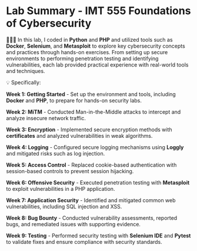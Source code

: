 # Lab Summary - IMT 555 Foundations of Cybersecurity
👩🏻‍💻 In this lab, I coded in **Python** and **PHP** and utilized tools such as **Docker**, **Selenium**, and **Metasploit** to explore key cybersecurity concepts and practices through hands-on exercises. From setting up secure environments to performing penetration testing and identifying vulnerabilities, each lab provided practical experience with real-world tools and techniques.

💡 Specifically:

**Week 1: Getting Started** - Set up the environment and tools, including **Docker** and **PHP**, to prepare for hands-on security labs.

**Week 2: MiTM** - Conducted Man-in-the-Middle attacks to intercept and analyze insecure network traffic.

**Week 3: Encryption** - Implemented secure encryption methods with **certificates** and analyzed vulnerabilities in weak algorithms.

**Week 4: Logging** - Configured secure logging mechanisms using **Loggly** and mitigated risks such as log injection.

**Week 5: Access Control** - Replaced cookie-based authentication with session-based controls to prevent session hijacking.

**Week 6: Offensive Security** - Executed penetration testing with **Metasploit** to exploit vulnerabilities in a PHP application.

**Week 7: Application Security** - Identified and mitigated common web vulnerabilities, including SQL injection and XSS.

**Week 8: Bug Bounty** - Conducted vulnerability assessments, reported bugs, and remediated issues with supporting evidence.

**Week 9: Testing** - Performed security testing with **Selenium IDE** and **Pytest** to validate fixes and ensure compliance with security standards.
